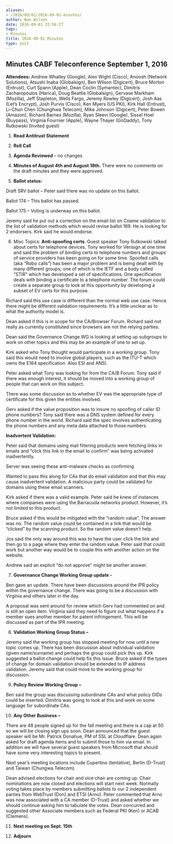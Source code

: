 ```yaml
---
aliases:
- /2016/09/01/2016-09-01-minutes/
author: Ben Wilson
date: 2016-09-01 22:56:27
tags:
- Minutes
title: 2016-09-01 Minutes
type: post
---
```


## Minutes CABF Teleconference September 1, 2016

**Attendees:** Andrew Whalley (Google), Alex Wight (Cisco), Anoosh (Network Solutions), Atsushi Inaba (Globalsign), Ben Wilson (Digicert), Bruce Morton (Entrust), Curt Spann (Apple), Dean Coclin (Symantec), Dimitris Zacharopoulos (Harica), Doug Beattie (Globalsign), Gervase Markham (Mozilla), Jeff Stapleton, Wells Fargo, Jeremy Rowley (Digicert), Josh Aas (Let’s Encrypt), Josh Purvis (Cisco), Ken Myers (US PKI), Kirk Hall (Entrust), Li-Chun Chen (Chunghwa Telecom), Mike Johnson (Digicert), Peter Bowen (Amazon), Richard Barnes (Mozilla), Ryan Sleevi (Google), Sissel Hoel (Buypass), Virginia Fournier (Apple), Wayne Thayer (GoDaddy), Tony Rutkowski (Invited guest)  

1. **Read Antitrust Statement**

1. **Roll Call**

1. **Agenda Reviewed** – no changes

1. **Minutes of August 4th and August 18th.** There were no comments on the draft minutes and they were approved.

1. **Ballot status:**

Draft SRV ballot – Peter said there was no update on this ballot.

Ballot 174 – This ballot has passed.

Ballot 175 – Voting is underway on this ballot.

Jeremy said he put out a correction on the email list on Cname validation to the list of validation methods which would revise ballot 169. He is looking for 2 endorsers. Kirk said he would endorse.

6. Misc Topics: **Anti-spoofing certs**. Guest speaker Tony Rutkowski talked about certs for telephone devices. Tony worked for Verisign at one time and said the problem of binding certs to telephone numbers and groups of service providers has been going on for some time. Spoofed calls (aka “Robo calls”) has been a major problem and is being dealt with by many different groups; one of which is the IETF and a body called “STIR” which has developed a set of specifications. One specification deals with binding a certificate to a telephone number. The forum could create a separate group to look at this opportunity by developing a subset of EV certs for this purpose.

Richard said this use case is different than the normal web use case. Hence there might be different validation requirements. It’s a little unclear as to what the authority model is.

Dean asked if this is in scope for the CA/Browser Forum. Richard said not really as currently constituted since browsers are not the relying parties.

Dean said the Governance Change WG is looking at setting up subgroups to work on other topics and this may be an example of one to set up.

Kirk asked who Tony thought would participate in a working group. Tony said this would need to involve global players, such as the ITU-T which owns the E164 specification. Also ESI and ANSI.

Peter asked what Tony was looking for from the CA/B Forum. Tony said if there was enough interest, it should be moved into a working group of people that can work on this subject.

There was some discussion as to whether EV was the appropriate type of certificate for this given the entities involved.

Gerv asked if the value proposition was to insure no spoofing of caller ID phone numbers? Tony said there was a DNS system defined for every phone number in the world. Richard said the spec involves authenticating the phone numbers and any meta data attached to those numbers.

**Inadvertent Validation:**

Peter said that domains using mail filtering products were fetching links in emails and “click this link in the email to confirm” was being activated inadvertently.

Server was seeing these anti-malware checks as confirming

Wanted to pass this along for CAs that do email validation and that this may cause inadvertent validation. A malicious party could be validated for domains using these email scanners.

Kirk asked if there was a valid example. Peter said he knew of instances where companies were using the Barracuda networks product. However, it’s not limited to this product.

Bruce asked if this would be mitigated with the “random value”. The answer was no. The random value could be contained in a link that would be “clicked” by the scanning product. So the random value doesn’t help.

Jos said the only way around this was to have the user click the link and then go to a page where they enter the random value. Peter said that could work but another way would be to couple this with another action on the website.

Andrew said an explicit “do not approve” might be another answer.

7. **Governance Change Working Group update -**

Ben gave an update. There have been discussions around the IPR policy within the governance change. There was going to be a discussion with Virginia and others later in the day.

A proposal was sent around for review which Gerv had commented on and is still an open item. Virginia said they need to figure out what happens if a member sues another member for patent infringement. This will be discussed as part of the IPR meeting.

8. **Validation Working Group Status –**

Jeremy said the working group has stopped meeting for now until a new topic comes up. There has been discussion about individual validation (given name/surname) and perhaps the group could pick this up. Kirk suggested a ballot change could help fix this issue. Bruce asked if the types of change for domain validation should be extended to IP address validation. Jeremy said that could move to the working group for discussion.

9. **Policy Review Working Group –**

Ben said the group was discussing subordinate CAs and what policy OIDs could be inserted. Dimitris was going to look at this and work on some language for subordinate CAs.

10. **Any Other Business –**

There are 48 people signed up for the fall meeting and there is a cap at 50 so we will be closing sign ups soon. Dean announced that the guest speaker will be Mr. Patrick Donahue, PM of SSL at Cloudflare. Dean again asked for draft agenda items and to submit those to him via email. In addition we will have several guest speakers from Microsoft that should have some very interesting topics to present.

Next year’s meeting locations include Cupertino (tentative), Berlin (D-Trust) and Taiwan (Chungwa Telecom).

Dean advised elections for chair and vice chair are coming up. Chair nominations are now closed and elections will start next week. Normally voting takes place by members submitting ballots to our 2 independent parties from WebTrust (Don) and ETSI (Arno). Peter commented that Arno was now associated with a CA member (D-Trust) and asked whether we should continue asking him to tabulate the votes. Dean concurred and suggested other Associate members such as Federal PKI (Ken) or ACAB (Clemens).

11. **Next meeting on Sept. 15th**

01. **Adjourn**